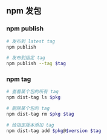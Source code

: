 ## npm 发包

### npm publish

```sh
# 发布到 latest tag
npm publish

# 发布到指定 tag
npm publish --tag $tag
```

### npm tag

```sh
# 查看某个包的所有 tag
npm dist-tag ls $pkg

# 删除某个包的 tag
npm dist-tag rm $pkg $tag

# 给指定版本添加 tag
npm dist-tag add $pkg@$version $tag
```

